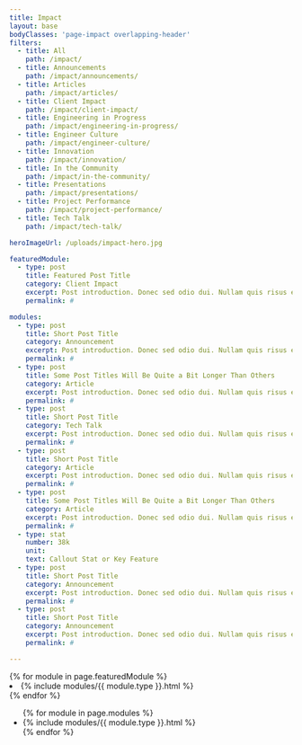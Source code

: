 ```yaml
---
title: Impact
layout: base
bodyClasses: 'page-impact overlapping-header'
filters:
  - title: All
    path: /impact/
  - title: Announcements
    path: /impact/announcements/
  - title: Articles
    path: /impact/articles/
  - title: Client Impact
    path: /impact/client-impact/
  - title: Engineering in Progress
    path: /impact/engineering-in-progress/
  - title: Engineer Culture
    path: /impact/engineer-culture/
  - title: Innovation
    path: /impact/innovation/
  - title: In the Community
    path: /impact/in-the-community/
  - title: Presentations
    path: /impact/presentations/
  - title: Project Performance
    path: /impact/project-performance/
  - title: Tech Talk
    path: /impact/tech-talk/

heroImageUrl: /uploads/impact-hero.jpg

featuredModule:
  - type: post
    title: Featured Post Title
    category: Client Impact
    excerpt: Post introduction. Donec sed odio dui. Nullam quis risus eget urna mollis ornare vel eu leo. Donec sed odio dui. Nullam quis risus eget urna mollis ornare vel eu leo.
    permalink: #

modules:
  - type: post
    title: Short Post Title
    category: Announcement
    excerpt: Post introduction. Donec sed odio dui. Nullam quis risus eget urna mollis ornare vel eu leo. Donec sed odio dui. Nullam quis risus eget urna mollis ornare vel eu leo.
    permalink: #
  - type: post
    title: Some Post Titles Will Be Quite a Bit Longer Than Others
    category: Article
    excerpt: Post introduction. Donec sed odio dui. Nullam quis risus eget urna mollis ornare vel eu leo. Donec sed odio dui. Nullam quis risus eget urna mollis ornare vel eu leo.
    permalink: #
  - type: post
    title: Short Post Title
    category: Tech Talk
    excerpt: Post introduction. Donec sed odio dui. Nullam quis risus eget urna mollis ornare vel eu leo. Donec sed odio dui. Nullam quis risus eget urna mollis ornare vel eu leo.
    permalink: #
  - type: post
    title: Short Post Title
    category: Article
    excerpt: Post introduction. Donec sed odio dui. Nullam quis risus eget urna mollis ornare vel eu leo. Donec sed odio dui. Nullam quis risus eget urna mollis ornare vel eu leo.
    permalink: #
  - type: post
    title: Some Post Titles Will Be Quite a Bit Longer Than Others
    category: Article
    excerpt: Post introduction. Donec sed odio dui. Nullam quis risus eget urna mollis ornare vel eu leo. Donec sed odio dui. Nullam quis risus eget urna mollis ornare vel eu leo.
    permalink: #
  - type: stat
    number: 38k
    unit: 
    text: Callout Stat or Key Feature
  - type: post
    title: Short Post Title
    category: Announcement
    excerpt: Post introduction. Donec sed odio dui. Nullam quis risus eget urna mollis ornare vel eu leo. Donec sed odio dui. Nullam quis risus eget urna mollis ornare vel eu leo.
    permalink: #
  - type: post
    title: Short Post Title
    category: Announcement
    excerpt: Post introduction. Donec sed odio dui. Nullam quis risus eget urna mollis ornare vel eu leo. Donec sed odio dui. Nullam quis risus eget urna mollis ornare vel eu leo.
    permalink: #

---
```

<div class="hero-wrap">
  <div class="hero-image">
    <div class="image" style="background-image: url({{ page.heroImageUrl }});"></div>
  </div>
  <div class="row">
    {% for module in page.featuredModule %}
      <li class="row-block -right background-black text-off-white font-smoothing featured-post-block">
        {% include modules/{{ module.type }}.html %}
      </li>
    {% endfor %}
  </div>
</div>
<ul class="row semantic-only-list">
  {% for module in page.modules %}
    <li class="row-block background-white text-black post-separator">
      {% include modules/{{ module.type }}.html %}
    </li>
  {% endfor %}
</ul>
